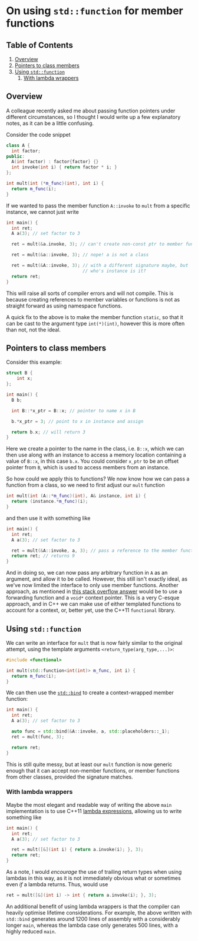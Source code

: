 # On using `std::function` for member functions

<!--BEGIN TOC-->
## Table of Contents
1. [Overview](#overview)
2. [Pointers to class members](#pointers-to-class-members)
3. [Using `std::function`](#using-std-function)
    1. [With lambda wrappers](#with-lambda-wrappers)

<!--END TOC-->

## Overview

A colleague recently asked me about passing function pointers under different circumstances, so I thought I would write up a few explanatory notes, as it can be a little confusing.

Consider the code snippet
```cpp
class A {
  int factor;
public:
  A(int factor) : factor{factor} {}
  int invoke(int i) { return factor * i; }
};

int mult(int (*m_func)(int), int i) {
  return m_func(i);
}
```

If we wanted to pass the member function `A::invoke` to `mult` from a specific instance, we cannot just write
```cpp
int main() {
  int ret;
  A a(3); // set factor to 3

  ret = mult(&a.invoke, 3); // can't create non-const ptr to member function

  ret = mult(&a::invoke, 3); // nope! a is not a class

  ret = mult(&A::invoke, 3); // with a different signature maybe, but
                             // who's instance is it?
  return ret;
}
```
This will raise all sorts of compiler errors and will not compile. This is because creating references to member variables or functions is not as straight forward as using namespace functions.

A quick fix to the above is to make the member function `static`, so that it can be cast to the argument type `int(*)(int)`, however this is more often than not, not the ideal.

## Pointers to class members

Consider this example:
```cpp
struct B {
    int x;
};

int main() {
  B b;

  int B::*x_ptr = B::x; // pointer to name x in B

  b.*x_ptr = 3; // point to x in instance and assign

  return b.x; // will return 3
}
```

Here we create a pointer to the name in the class, i.e. `B::x`, which we can then use along with an instance to access a memory location containing a value of `B::x`, in this case `b.x`. You could consider `x_ptr` to be an offset pointer from `B`, which is used to access members from an instance.

So how could we apply this to functions? We now know how we can pass a function from a class, so we need to first adjust our `mult` function
```cpp
int mult(int (A::*m_func)(int), A& instance, int i) {
  return (instance.*m_func)(i);
}
```
and then use it with something like
```cpp
int main() {
  int ret;
  A a(3); // set factor to 3

  ret = mult(&A::invoke, a, 3); // pass a reference to the member function
  return ret; // returns 9
}
```
And in doing so, we can now pass any arbitrary function in `A` as an argument, and allow it to be called. However, this still isn't exactly ideal, as we've now limited the interface to only use member functions. Another approach, as mentioned in [this stack overflow answer](https://stackoverflow.com/a/12662961) would be to use a forwarding function and a `void*` context pointer. This is a very C-esque approach, and in C++ we can make use of either templated functions to account for a context, or, better yet, use the C++11 `functional` library.

## Using `std::function`
We can write an interface for `mult` that is now fairly similar to the original attempt, using the template arguments `<return_type(arg_type,...)>`:
```cpp
#include <functional>

int mult(std::function<int(int)> m_func, int i) {
  return m_func(i);
}
```
We can then use the [`std::bind`](https://en.cppreference.com/w/cpp/utility/functional/bind) to create a context-wrapped member function:
```cpp
int main() {
  int ret;
  A a(3); // set factor to 3

  auto func = std::bind(&A::invoke, a, std::placeholders::_1);
  ret = mult(func, 3);

  return ret;
}
```
This is still quite messy, but at least our `mult` function is now generic enough that it can accept non-member functions, or member functions from other classes, provided the signature matches.

### With lambda wrappers
Maybe the most elegant and readable way of writing the above `main` implementation is to use C++11 [lambda expressions](https://en.cppreference.com/w/cpp/language/lambda), allowing us to write something like
```cpp
int main() {
  int ret;
  A a(3); // set factor to 3

  ret = mult([&](int i) { return a.invoke(i); }, 3);
  return ret;
}
```

As a note, I would *encourage* the use of trailing return types when using lambdas in this way, as it is not immediately obvious what or sometimes even *if* a lambda returns. Thus, would use
```cpp
ret = mult([&](int i) -> int { return a.invoke(i); }, 3);
```

An additional benefit of using lambda wrappers is that the compiler can heavily optimise lifetime considerations. For example, the above written with `std::bind` generates around 1200 lines of assembly with a considerably longer `main`, whereas the lambda case only generates 500 lines, with a highly reduced `main`.
